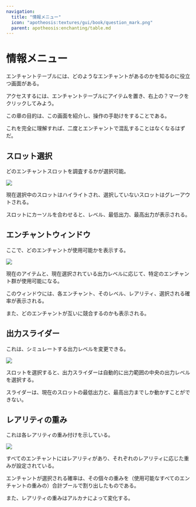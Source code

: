 ```yaml
---
navigation:
  title: "情報メニュー"
  icon: "apotheosis:textures/gui/book/question_mark.png"
  parent: apotheosis:enchanting/table.md
---
```


# 情報メニュー

エンチャントテーブルには、どのようなエンチャントがあるのかを知るのに役立つ画面がある。

アクセスするには、エンチャントテーブルにアイテムを置き、右上の？マークをクリックしてみよう。

この章の目的は、この画面を紹介し、操作の手助けをすることである。

これを完全に理解すれば、二度とエンチャントで混乱することはなくなるはずだ。

## スロット選択

どのエンチャントスロットを調査するかが選択可能。

![](slot_selector.png)

現在選択中のスロットはハイライトされ、選択していないスロットはグレーアウトされる。

スロットにカーソルを合わせると、レベル、<Color id="dark_red">最低出力</Color>、<Color id="blue">最高出力</Color>が表示される。

## エンチャントウィンドウ

ここで、どのエンチャントが使用可能かを表示する。

![](enchantments_window.png)

現在のアイテムと、現在選択されている出力レベルに応じて、特定のエンチャント群が使用可能になる。

このウィンドウには、各エンチャント、そのレベル、レアリティ、選択される確率が表示される。

また、どのエンチャントが互いに競合するのかも表示される。

## 出力スライダー

これは、シミュレートする出力レベルを変更できる。

![](power_slider.png)

スロットを選択すると、出力スライダーは自動的に出力範囲の中央の出力レベルを選択する。

スライダーは、現在のスロットの<Color id="dark_red">最低出力</Color>と、<Color id="blue">最高出力</Color>までしか動かすことができない。

## レアリティの重み

これは各レアリティの重み付けを示している。

![](weights.png)

すべてのエンチャントにはレアリティがあり、それぞれのレアリティに応じた重みが設定されている。

エンチャントが選択される確率は、その個々の重みを（使用可能なすべてのエンチャントの重みの）合計プールで割り出したものである。

また、レアリティの重みは<Color hex="#A800A8">アルカナ</Color>によって変化する。

